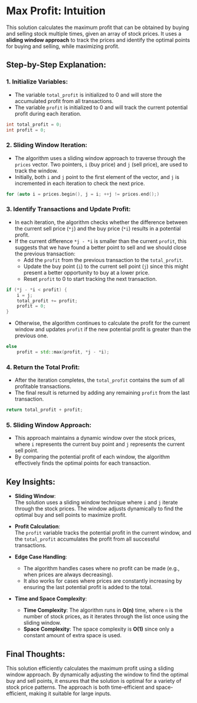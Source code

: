 # Max Profit: Intuition

This solution calculates the maximum profit that can be obtained by buying and selling stock multiple times, given an array of stock prices. It uses a **sliding window approach** to track the prices and identify the optimal points for buying and selling, while maximizing profit.

## Step-by-Step Explanation:

### 1. **Initialize Variables**:
   - The variable `total_profit` is initialized to 0 and will store the accumulated profit from all transactions.
   - The variable `profit` is initialized to 0 and will track the current potential profit during each iteration.

   ```cpp
   int total_profit = 0;
   int profit = 0;
   ```

### 2. **Sliding Window Iteration**:
   - The algorithm uses a sliding window approach to traverse through the `prices` vector. Two pointers, `i` (buy price) and `j` (sell price), are used to track the window. 
   - Initially, both `i` and `j` point to the first element of the vector, and `j` is incremented in each iteration to check the next price.

   ```cpp
   for (auto i = prices.begin(), j = i; ++j != prices.end();)
   ```

### 3. **Identify Transactions and Update Profit**:
   - In each iteration, the algorithm checks whether the difference between the current sell price (`*j`) and the buy price (`*i`) results in a potential profit.
   - If the current difference `*j - *i` is smaller than the current `profit`, this suggests that we have found a better point to sell and we should close the previous transaction:
     - Add the `profit` from the previous transaction to the `total_profit`.
     - Update the buy point (`i`) to the current sell point (`j`) since this might present a better opportunity to buy at a lower price.
     - Reset `profit` to 0 to start tracking the next transaction.

   ```cpp
   if (*j - *i < profit) {
       i = j;
       total_profit += profit;
       profit = 0;
   }
   ```

   - Otherwise, the algorithm continues to calculate the profit for the current window and updates `profit` if the new potential profit is greater than the previous one.

   ```cpp
   else
       profit = std::max(profit, *j - *i);
   ```

### 4. **Return the Total Profit**:
   - After the iteration completes, the `total_profit` contains the sum of all profitable transactions.
   - The final result is returned by adding any remaining `profit` from the last transaction.

   ```cpp
   return total_profit + profit;
   ```

### 5. **Sliding Window Approach**:
   - This approach maintains a dynamic window over the stock prices, where `i` represents the current buy point and `j` represents the current sell point.
   - By comparing the potential profit of each window, the algorithm effectively finds the optimal points for each transaction.

## Key Insights:

- **Sliding Window**:  
  The solution uses a sliding window technique where `i` and `j` iterate through the stock prices. The window adjusts dynamically to find the optimal buy and sell points to maximize profit.

- **Profit Calculation**:  
  The `profit` variable tracks the potential profit in the current window, and the `total_profit` accumulates the profit from all successful transactions.

- **Edge Case Handling**:  
  - The algorithm handles cases where no profit can be made (e.g., when prices are always decreasing).
  - It also works for cases where prices are constantly increasing by ensuring the last potential profit is added to the total.

- **Time and Space Complexity**:
  - **Time Complexity**: The algorithm runs in **O(n)** time, where `n` is the number of stock prices, as it iterates through the list once using the sliding window.
  - **Space Complexity**: The space complexity is **O(1)** since only a constant amount of extra space is used.

## Final Thoughts:

This solution efficiently calculates the maximum profit using a sliding window approach. By dynamically adjusting the window to find the optimal buy and sell points, it ensures that the solution is optimal for a variety of stock price patterns. The approach is both time-efficient and space-efficient, making it suitable for large inputs.
